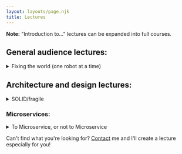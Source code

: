 ```yaml
---
layout: layouts/page.njk
title: Lectures
---
```


**Note:** "Introduction to..." lectures can be expanded into full courses.

## General audience lectures:

<details>
    <summary>Fixing the world (one robot at a time)</summary>

    <div>
        <p>
            Would you like to change the world? So did Dean Kamen. But unlike most of us, who would just complain and
            then forget about it, Dean is an engineer and an entrepreneur: When he sees a problem, he fixes it. And so,
            30 years ago, he started his journey to fix the world. His goal was simple: Raise a generation of kids
            who’ll admire science and technology at least as much as they admire rock stars; promote professionalism
            and hard work alongside generosity and cooperation; and while we’re at it, encourage them to help the
            community, fight climate change, and many other worthy goals.
        </p>
        <p>
            Spoiler: It's working.
        </p>
        <p>
            In this lecture, we meet Dean Kamen, talk about his dream and how he decided to accomplish it,
            how it works, and why you (and your kids) want be part of it.
        </p>
    </div>
</details>

## Architecture and design lectures:

<details>
    <summary>SOLID/fragile</summary>

    <div>
        <h3>Abstract:</h3>
        <p>
            Let's break down the SOLID principles, one by one – and then really break them
        </p>
        <h3>Motivation:</h3>
        <p>
            Being a "good" programmer, we're told, is all about religiously adhering to sacred principles such as SOLID
            and Design Patterns. But sometimes we lay awake at night, wondering what constitutes a
            "single responsibility"? Is quick sort Liskov-substitutable for bubble sort? How many one-method interfaces
            are we allowed before our code is considered over-segregated?
        </p>
        <p>
            In this lecture, we investigate the SOLID principles one by one, and understand when to apply them – and
            when not to.
        </p>
        <h3>Target audience:</h3>
        <p>
            C#, Java, C++, and other OO language developers with an open mind.
        </p>
        <h3>Topics:</h3>
        <p>
            For each of the [SOLID principles](https://en.wikipedia.org/wiki/SOLID) (Single responsibility,
            Open/closed principal, Liskov substitution, Interface segregation, and Dependency inversion),
            we answer the following questions:
            <ul>
                <li>What is the meaning of the principle?</li>
                <li>Why is it a Good Thing?</li>
                <li>When should we apply it?</li>
                <li>When should we ignore it? (or: How do we avoid abusing it?)</li>
            </ul>
        </p>
    </div>
</details>

### Microservices:

<details>
    <summary>To Microservice, or not to Microservice</summary>

    <div>
        <h3>Abstract:</h3>
        <p>
            A new project; a new addition to an existing project; maybe it's an old system that should be retired and
            rewritten. The motive doesn't matter, the means are obvious: Microservices! The latest and greatest
            architectural fashion, with buzzwords such as Kubernetes and Cloud. This is a great opportunity to get
            into action and live on the bleeding edge!
        </p>
        <p>
            Before you're rushing forward with that project, I would like to tell you about two projects. We'll talk
            about the motives and need to modernize each one; get to know the considerations and constraints that
            affected the decision whether to go for a microservice architecture or go the more traditional route;
            and most important: We'll learn a few lessons, so that in our next project, we'll be able to make an
            educated decision: To microservice, or not to microservice?
        </p>
        <h3>Target audience:</h3>
        <p>
            Anyone in a position to comtemplate, or make a decision, regarding modernization of existing systems.
            Those who are about to start developing a brand new system. People who are enchanted by buzzwords and
            bleeding-edge technologies, and of course those who are wary of the same things.
        </p>
    </div>
</details>

<!--
TODO:

For general audience:
- Time management
- Analog-digital

Introduction to hi-tech:
- Mapping the hi-tech industry
- Getting your first job
- The hi-tech terminology
- Programming languages

Automated testing

Microservices:
- Introduction to microservices

Architecture and design:
- An agile approach to Agile


ניהול זמן
זמן הוא משאב מוגבל, אבל החיים שלנו דורשים יותר ויותר ממנו. בהרצאה נלמד לאן הזמן שלנו בורח, איך מנהלים אותו נכון ואיך נוכל לייעל את ההתנהלות שלנו ואפילו ליהנות מהתהליך. וכמו שאומרים, "אם לא עכשיו אז מתי?" ולכן, נתחיל מייד ליישם – כל אחד על החיים והמשימות האישיות שלו. הקלה מובטחת.

הרביעית:
גמישות באג'ייל
אג'ייל היא מתודולוגיה שדוגלת בגמישות – אבל הפרקטיקה שלה מכתיבה התנהלות מאוד ספציפית. האם מותר לחרוג ממנה ומתי? בהרצאה נפרק את אג'ייל לעקרונות, נחקור את משמעותם  ונראה איך אפשר להשתמש בכל אחד מהם בפרויקטים לא אג'יליים או בחברה לא אג'ילית.

-->

Can't find what you're looking for? [Contact](/contact) me and I'll create a lecture especially for you!